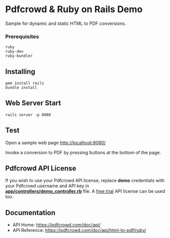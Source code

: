 # Pdfcrowd & Ruby on Rails Demo

Sample for dynamic and static HTML to PDF conversions.

### Prerequisites

```
ruby
ruby-dev
ruby-bundler
```

## Installing

```
gem install rails
bundle install
```

## Web Server Start

```
rails server -p 8080
```

## Test

   Open a sample web page <http://localhost:8080/>

   Invoke a conversion to PDF by pressing buttons at the bottom of the page.

## Pdfcrowd API License

   If you wish to use your Pdfcrowd API license, replace **demo** credentials with your Pdfcrowd username and API key in **[app/controllers/demo_controller.rb](app/controllers/demo_controller.rb#L45)** file.
   A [free trial](https://pdfcrowd.com/user/sign_up/?pid=api-trial2) API license can be used too.

## Documentation

* API Home:  <https://pdfcrowd.com/doc/api/>
* API Reference:  <https://pdfcrowd.com/doc/api/html-to-pdf/ruby/>
